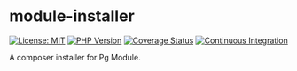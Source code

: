 # module-installer

[![License: MIT](https://img.shields.io/badge/License-MIT-yellow.svg)](https://opensource.org/licenses/MIT)
[![PHP Version](https://img.shields.io/badge/php-%3E%3D8.1-blue.svg)](https://php.net)
[![Coverage Status](https://coveralls.io/repos/github/Entropyphp/module-installer/badge.svg?branch=main)](https://coveralls.io/github/Entropyphp/module-installer?branch=main)
[![Continuous Integration](https://github.com/Entropyphp/module-installer/actions/workflows/ci.yml/badge.svg?branch=main)](https://github.com/Entropyphp/module-installer/actions/workflows/ci.yml)

A composer installer for Pg Module.
